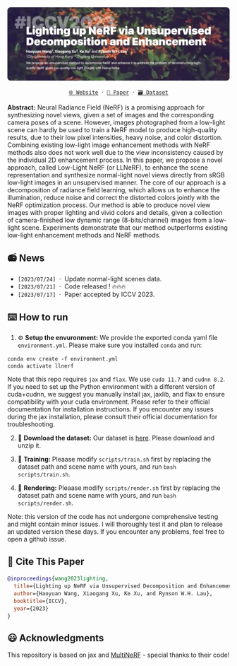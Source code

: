 <div align="center">
  <a href="https://whyy.site/paper/llnerf">
    <img src="imgs/title.webp"/>
  </a>

  [`🌐 Website`](https://whyy.site/paper/llnerf) &nbsp;&centerdot;&nbsp; [`📃 Paper`](https://arxiv.org/abs/2307.10664) &nbsp;&centerdot;&nbsp; [`🗃️ Dataset`](https://drive.google.com/drive/folders/1h-u8DkvuaIvcHZihYIWcqwpURiM32_u3?usp=sharing)
</div>

**Abstract:** Neural Radiance Field (NeRF) is a promising approach for synthesizing novel views, given a set of images and the corresponding camera poses of a scene. However, images photographed from a low-light scene can hardly be used to train a NeRF model to produce high-quality results, due to their low pixel intensities, heavy noise, and color distortion. Combining existing low-light image enhancement methods with NeRF methods also does not work well due to the view inconsistency caused by the individual 2D enhancement process. In this paper, we propose a novel approach, called Low-Light NeRF (or LLNeRF), to enhance the scene representation and synthesize normal-light novel views directly from sRGB low-light images in an unsupervised manner. The core of our approach is a decomposition of radiance field learning, which allows us to enhance the illumination, reduce noise and correct the distorted colors jointly with the NeRF optimization process. Our method is able to produce novel view images with proper lighting and vivid colors and details, given a collection of camera-finished low dynamic range (8-bits/channel) images from a low-light scene. Experiments demonstrate that our method outperforms existing low-light enhancement methods and NeRF methods.

## 📻 News

- `[2023/07/24]` &nbsp;&centerdot;&nbsp; Update normal-light scenes data.
- `[2023/07/21]` &nbsp;&centerdot;&nbsp; Code released ! 🔥🔥🔥
- `[2023/07/17]` &nbsp;&centerdot;&nbsp; Paper accepted by ICCV 2023.

## ⌨️ How to run

1. ⚙️ **Setup the envuronment:** We provide the exported conda yaml file `environment.yml`. Please make sure you installed `conda` and run:

  ```shell
  conda env create -f environment.yml
  conda activate llnerf
  ```
  Note that this repo requires `jax` and `flax`. We use `cuda 11.7` and `cudnn 8.2`. If you need to set up the Python environment with a different version of cuda+cudnn, we suggest you manually install jax, jaxlib, and flax to ensure compatibility with your cuda environment. Please refer to their official documentation for installation instructions. If you encounter any issues during the jax installation, please consult their official documentation for troubleshooting.


2. 📂 **Download the dataset:** Our dataset is [here](https://drive.google.com/drive/folders/1h-u8DkvuaIvcHZihYIWcqwpURiM32_u3?usp=sharing). Please download and unzip it.

3. 🏃 **Training:** Pleaase modify `scripts/train.sh` first by replacing the dataset path and scene name with yours, and run `bash scripts/train.sh`.

4. 🎥 **Rendering:** Pleaase modify `scripts/render.sh` first by replacing the dataset path and scene name with yours, and run `bash scripts/render.sh`.

Note: this version of the code has not undergone comprehensive testing and might contain minor issues. I will thoroughly test it and plan to release an updated version these days. If you encounter any problems, feel free to open a github issue.

## 🔗 Cite This Paper

```bibtex
@inproceedings{wang2023lighting,
  title={Lighting up NeRF via Unsupervised Decomposition and Enhancement},
  author={Haoyuan Wang, Xiaogang Xu, Ke Xu, and Rynson W.H. Lau},
  booktitle={ICCV},
  year={2023}
}
```

## 😃 Acknowledgments

This repository is based on jax and [MultiNeRF](https://github.com/google-research/multinerf) - special thanks to their code!
